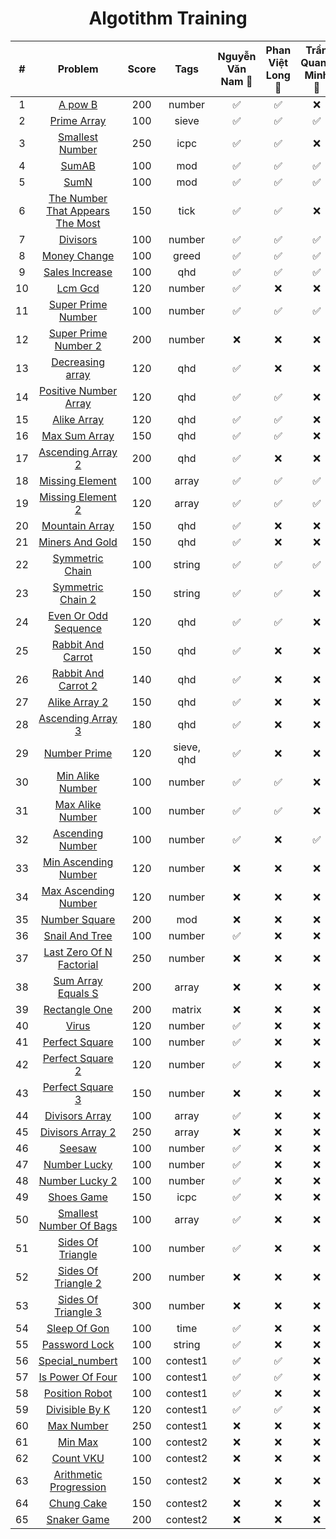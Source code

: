 <div align="center">

# Algotithm Training

|#| Problem|Score| Tags | Nguyễn Văn Nam 🌺| Phan Việt Long 👿|Trần Quang Minh 🐒|
| :-----:|:-----:| :-----: |:-----: | :-----: | :-: |:-: |
|1| [A pow B](https://github.com/zukahai/algotithm-training/tree/main/a_pow_b)|200|number| ✅| ✅|❌|
|2| [Prime Array](https://github.com/zukahai/algotithm-training/tree/main/prime_array)|100|sieve| ✅| ✅|✅|
|3| [Smallest Number](https://github.com/zukahai/algotithm-training/tree/main/smallest_number)|250|icpc| ✅|✅ |❌|
|4| [SumAB](https://github.com/zukahai/algotithm-training/tree/main/sum_a_b)|100|mod| ✅| ✅|✅|
|5| [SumN](https://github.com/zukahai/algotithm-training/tree/main/sum_n)|100|mod| ✅| ✅|✅|
|6| [The Number That Appears The Most](https://github.com/zukahai/algotithm-training/tree/main/the_number_that_appears_the_most)|150|tick| ✅| ✅|❌|
|7| [Divisors](https://github.com/zukahai/algotithm-training/tree/main/divisors)|100| number| ✅| ✅|✅|
|8| [Money Change](https://github.com/zukahai/algotithm-training/tree/main/money_change)|100|greed| ✅| ✅|✅|
|9| [Sales Increase](https://github.com/zukahai/algotithm-training/tree/main/sales_increase)|100|qhd| ✅| ✅|✅|
|10| [Lcm Gcd](https://github.com/zukahai/algotithm-training/tree/main/lcm_gcd)|120|number| ✅| ❌|❌|
|11| [Super Prime Number](https://github.com/zukahai/algotithm-training/tree/main/super_prime_number)|100|number| ✅| ✅|✅|
|12| [Super Prime Number 2](https://github.com/zukahai/algotithm-training/tree/main/super_prime_number_2)|200|number| ❌| ❌|❌|
|13| [Decreasing array](https://github.com/zukahai/algotithm-training/tree/main/decreasing_array)|120|qhd| ✅| ❌|❌|
|14| [Positive Number Array](https://github.com/zukahai/algotithm-training/tree/main/positive_number_array)|120|qhd| ✅| ✅|❌|
|15| [Alike Array](https://github.com/zukahai/algotithm-training/tree/main/alike_array)|120|qhd| ✅| ✅|❌|
|16| [Max Sum Array](https://github.com/zukahai/algotithm-training/tree/main/max_sum_array)|150|qhd| ✅| ✅|❌|
|17| [Ascending Array 2](https://github.com/zukahai/algotithm-training/tree/main/ascending_array_2)|200|qhd| ✅| ❌|❌|
18| [Missing Element](https://github.com/zukahai/algotithm-training/tree/main/missing_element)|100|array| ✅|✅|✅|
19| [Missing Element 2](https://github.com/zukahai/algotithm-training/tree/main/missing_element_2)|120| array|✅|✅|✅|
20| [Mountain Array](https://github.com/zukahai/algotithm-training/tree/main/mountain_array)|150|qhd| ✅| ❌|❌|
21| [Miners And Gold](https://github.com/zukahai/algotithm-training/tree/main/miners_and_gold)|150|qhd| ✅| ❌|❌|
22| [Symmetric Chain](https://github.com/zukahai/algotithm-training/tree/main/symmetric_chain)|100|string| ✅|✅|✅|
23| [Symmetric Chain 2](https://github.com/zukahai/algotithm-training/tree/main/symmetric_chain_2)|150|string| ✅|✅|❌|
24| [Even Or Odd Sequence](https://github.com/zukahai/algotithm-training/tree/main/even_or_odd_sequence)|120|qhd| ✅|✅|❌|
25| [Rabbit And Carrot](https://github.com/zukahai/algotithm-training/tree/main/rabbit_and_carrot)|150| qhd| ✅| ❌|❌|
26| [Rabbit And Carrot 2](https://github.com/zukahai/algotithm-training/tree/main/rabbit_and_carrot_2)|140|qhd| ✅| ❌|❌|
27| [Alike Array 2](https://github.com/zukahai/algotithm-training/tree/main/alike_array_2)|150|qhd| ✅| ❌|❌|
28| [Ascending Array 3](https://github.com/zukahai/algotithm-training/tree/main/ascending_array_3)|180|qhd| ✅| ❌|❌|
29| [Number Prime](https://github.com/zukahai/algotithm-training/tree/main/number_prime)|120|sieve, qhd| ✅| ❌|❌|
30| [Min Alike Number](https://github.com/zukahai/algotithm-training/tree/main/min_alike_number)|100|number| ✅|✅|❌|
31| [Max Alike Number](https://github.com/zukahai/algotithm-training/tree/main/max_alike_number)|100|number|✅|✅|❌|
32| [Ascending Number](https://github.com/zukahai/algotithm-training/tree/main/ascending_number)|100|number|✅|❌|✅|
33| [Min Ascending Number](https://github.com/zukahai/algotithm-training/tree/main/min_ascending_number)|120|number| ❌| ❌|❌|
34| [Max Ascending Number](https://github.com/zukahai/algotithm-training/tree/main/max_ascending_number)|120|number| ❌| ❌|❌|
35| [Number Square](https://github.com/zukahai/algotithm-training/tree/main/number_square)|200|mod| ❌|❌|❌|
36| [Snail And Tree](https://github.com/zukahai/algotithm-training/tree/main/snail_and_tree)|100|number| ✅|❌|❌|
37| [Last Zero Of N Factorial](https://github.com/zukahai/algotithm-training/tree/main/last_zero_of_n_factorial)|250|number|❌|❌|❌|
38| [Sum Array Equals S](https://github.com/zukahai/algotithm-training/tree/main/sum_array_equals_s)|200|array| ❌|❌|❌|
39| [Rectangle One](https://github.com/zukahai/algotithm-training/tree/main/rectangle_one)|200|matrix|❌|❌|❌|
40| [Virus](https://github.com/zukahai/algotithm-training/tree/main/virus)|120|number|✅|❌|❌|
41| [Perfect Square](https://github.com/zukahai/algotithm-training/tree/main/perfect_square)|100|number|✅|❌|❌|
42| [Perfect Square 2](https://github.com/zukahai/algotithm-training/tree/main/perfect_square_2)|120|number| ✅|❌|❌|
43| [Perfect Square 3](https://github.com/zukahai/algotithm-training/tree/main/perfect_square_3)|150|number|❌|❌|❌|
44| [Divisors Array](https://github.com/zukahai/algotithm-training/tree/main/divisors_array)|100|array| ✅|❌|❌|
45| [Divisors Array 2](https://github.com/zukahai/algotithm-training/tree/main/divisors_array_2)|250|array| ❌|❌|❌|
46| [Seesaw](https://github.com/zukahai/algotithm-training/tree/main/seesaw)|100|number|✅| ❌|❌|
47| [Number Lucky](https://github.com/zukahai/algotithm-training/tree/main/number_lucky)|100|number| ✅|❌|❌|
48| [Number Lucky 2](https://github.com/zukahai/algotithm-training/tree/main/number_lucky_2)|100|number|✅|❌|❌|
49| [Shoes Game](https://github.com/zukahai/algotithm-training/tree/main/shoes_game)|150|icpc|✅| ❌|❌|
50| [Smallest Number Of Bags](https://github.com/zukahai/algotithm-training/tree/main/smallest_number_of_bags)|100|array|✅|❌|❌|
51| [Sides Of Triangle](https://github.com/zukahai/algotithm-training/tree/main/sides_of_triangle)|100|number|✅|❌|❌|
52| [Sides Of Triangle 2](https://github.com/zukahai/algotithm-training/tree/main/sides_of_triangle_2)|200|number|❌|❌|❌|
53| [Sides Of Triangle 3](https://github.com/zukahai/algotithm-training/tree/main/sides_of_triangle_3)|300|number|❌|❌|❌|
54| [Sleep Of Gon](https://github.com/zukahai/algotithm-training/tree/main/sleep_of_gon)|100|time|✅|❌|❌|
55| [Password Lock](https://github.com/zukahai/algotithm-training/tree/main/password_lock)|100|string|✅|❌|❌|
56| [Special_numbert](https://github.com/zukahai/algotithm-training/tree/main/special_number)|100|contest1|✅|✅|❌|
57| [Is Power Of Four](https://github.com/zukahai/algotithm-training/tree/main/is_power_of_four)|100|contest1|✅|✅|❌|
58| [Position Robot](https://github.com/zukahai/algotithm-training/tree/main/position_robot)|100|contest1|✅|❌|❌|
59| [Divisible By K](https://github.com/zukahai/algotithm-training/tree/main/divisible_by_k)|120|contest1|✅|✅|❌|
60| [Max Number](https://github.com/zukahai/algotithm-training/tree/main/max_number)|250|contest1|❌|❌|❌|
61| [Min Max](https://github.com/zukahai/algotithm-training/tree/main/min_max)|100|contest2|❌|❌|❌|
62| [Count VKU](https://github.com/zukahai/algotithm-training/tree/main/count_vku)|100|contest2|❌|❌|❌|
63| [Arithmetic Progression](https://github.com/zukahai/algotithm-training/tree/main/arithmetic_progression)|150|contest2|❌|❌|❌|
64| [Chung Cake](https://github.com/zukahai/algotithm-training/tree/main/chung_cake)|150|contest2|❌|❌|❌|
65| [Snaker Game](https://github.com/zukahai/algotithm-training/tree/main/snaker_game)|200|contest2|❌|❌|❌|


</div>
